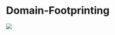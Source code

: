# Domain-Footprinting

![](https://github.com/kruz26/Domain-Footprinting-/raw/main/FToIAXYUEAAem14.png)
